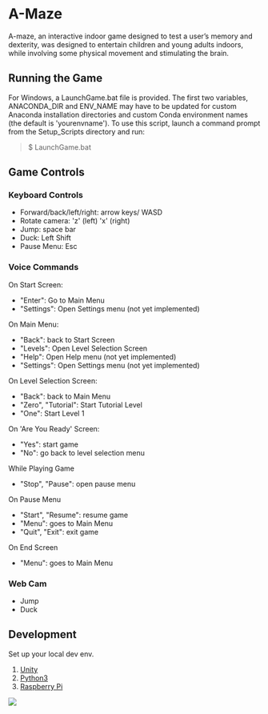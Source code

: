 # A-Maze

A-maze, an interactive indoor game designed to test a user’s memory and dexterity, was designed to entertain children and young adults indoors, while involving some physical movement and stimulating the brain.

## Running the Game

For Windows, a LaunchGame.bat file is provided. The first two variables, ANACONDA_DIR and ENV_NAME may have to be updated for custom Anaconda installation directories and custom Conda environment names (the default is 'yourenvname'). To use this script, launch a command prompt from the Setup_Scripts directory and run:
  > $ LaunchGame.bat

## Game Controls

### Keyboard Controls

- Forward/back/left/right: arrow keys/ WASD
- Rotate camera: 'z' (left) 'x' (right)
- Jump: space bar
- Duck: Left Shift
- Pause Menu: Esc

### Voice Commands

On Start Screen:
- "Enter": Go to Main Menu
- "Settings": Open Settings menu (not yet implemented)

On Main Menu:
- "Back": back to Start Screen
- "Levels": Open Level Selection Screen
- "Help": Open Help menu (not yet implemented)
- "Settings": Open Settings menu (not yet implemented)

On Level Selection Screen:
- "Back": back to Main Menu
- "Zero", "Tutorial": Start Tutorial Level
- "One": Start Level 1

On 'Are You Ready' Screen:
- "Yes": start game
- "No": go back to level selection menu

While Playing Game
- "Stop", "Pause": open pause menu

On Pause Menu
- "Start", "Resume": resume game
- "Menu": goes to Main Menu
- "Quit", "Exit": exit game

On End Screen
- "Menu": goes to Main Menu


### Web Cam

- Jump
- Duck

## Development

Set up your local dev env.

1. [Unity](https://unity3d.com/get-unity/download)
2. [Python3](https://www.python.org/downloads/)
3. [Raspberry Pi](https://www.raspberrypi.com/products/)

<img src="..\1.jpg" />
